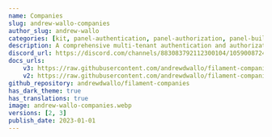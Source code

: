 ```yaml
---
name: Companies
slug: andrew-wallo-companies
author_slug: andrew-wallo
categories: [kit, panel-authentication, panel-authorization, panel-builder]
description: A comprehensive multi-tenant authentication and authorization solution designed for Filament, with a focus on company-based tenancy.
discord_url: https://discord.com/channels/883083792112300104/1059008724410310767
docs_urls: 
    v3: https://raw.githubusercontent.com/andrewdwallo/filament-companies/3.x/README.md
    v2: https://raw.githubusercontent.com/andrewdwallo/filament-companies/2.x/README.md
github_repository: andrewdwallo/filament-companies
has_dark_theme: true
has_translations: true
image: andrew-wallo-companies.webp
versions: [2, 3]
publish_date: 2023-01-01
---
```

